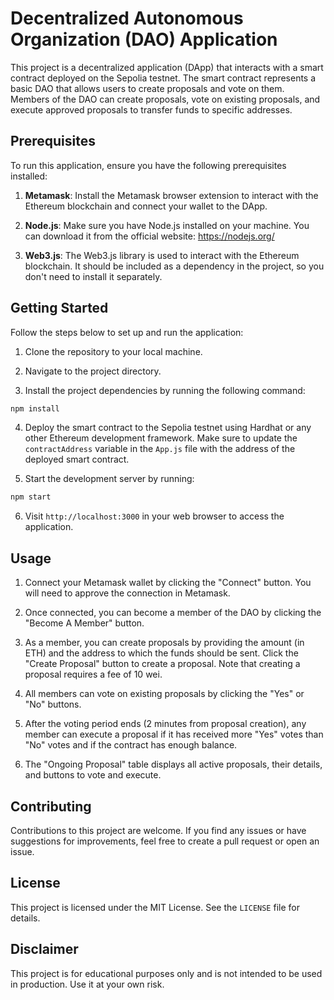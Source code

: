 # Decentralized Autonomous Organization (DAO) Application

This project is a decentralized application (DApp) that interacts with a smart contract deployed on the Sepolia testnet. The smart contract represents a basic DAO that allows users to create proposals and vote on them. Members of the DAO can create proposals, vote on existing proposals, and execute approved proposals to transfer funds to specific addresses.

## Prerequisites

To run this application, ensure you have the following prerequisites installed:

1. **Metamask**: Install the Metamask browser extension to interact with the Ethereum blockchain and connect your wallet to the DApp.

2. **Node.js**: Make sure you have Node.js installed on your machine. You can download it from the official website: https://nodejs.org/

3. **Web3.js**: The Web3.js library is used to interact with the Ethereum blockchain. It should be included as a dependency in the project, so you don't need to install it separately.

## Getting Started

Follow the steps below to set up and run the application:

1. Clone the repository to your local machine.

2. Navigate to the project directory.

3. Install the project dependencies by running the following command:

```bash
npm install
```

4. Deploy the smart contract to the Sepolia testnet using Hardhat or any other Ethereum development framework. Make sure to update the `contractAddress` variable in the `App.js` file with the address of the deployed smart contract.

5. Start the development server by running:

```bash
npm start
```

6. Visit `http://localhost:3000` in your web browser to access the application.

## Usage

1. Connect your Metamask wallet by clicking the "Connect" button. You will need to approve the connection in Metamask.

2. Once connected, you can become a member of the DAO by clicking the "Become A Member" button.

3. As a member, you can create proposals by providing the amount (in ETH) and the address to which the funds should be sent. Click the "Create Proposal" button to create a proposal. Note that creating a proposal requires a fee of 10 wei.

4. All members can vote on existing proposals by clicking the "Yes" or "No" buttons.

5. After the voting period ends (2 minutes from proposal creation), any member can execute a proposal if it has received more "Yes" votes than "No" votes and if the contract has enough balance.

6. The "Ongoing Proposal" table displays all active proposals, their details, and buttons to vote and execute.

## Contributing

Contributions to this project are welcome. If you find any issues or have suggestions for improvements, feel free to create a pull request or open an issue.

## License

This project is licensed under the MIT License. See the `LICENSE` file for details.

## Disclaimer

This project is for educational purposes only and is not intended to be used in production. Use it at your own risk.

